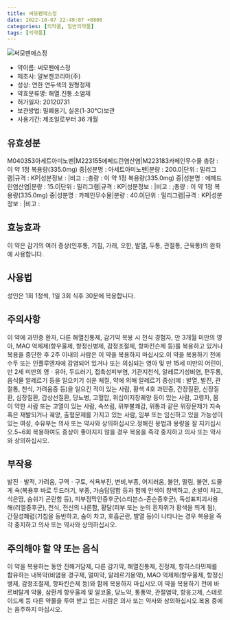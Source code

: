 ```yaml
---
title: 써모펜에스정
date: 2022-10-07 22:49:07 +0800
categories: [의약품, 일반의약품]
tags: [의약품]
---
```

![써모펜에스정](https://nedrug.mfds.go.kr/pbp/cmn/itemImageDownload/1NOwp2F6Eix)

- 약이름: 써모펜에스정
- 제조사: 알보젠코리아(주)
- 성상: 연한 연두색의 원형정제
- 약효분류명: 해열.진통.소염제
- 허가일자: 20120731
- 보관방법: 밀폐용기, 실온(1-30℃)보관
- 사용기간: 제조일로부터 36 개월
## 유효성분
M040353아세트아미노펜|M223155에페드린염산염|M223183카페인무수물
총량 : 이 약 1정 복용량(335.0mg) 중|성분명 : 아세트아미노펜|분량 : 200.0|단위 : 밀리그램|규격 : KP|성분정보 : |비고 : ;총량 : 이 약 1정 복용량(335.0mg) 중|성분명 : 에페드린염산염|분량 : 15.0|단위 : 밀리그램|규격 : KP|성분정보 : |비고 : ;총량 : 이 약 1정 복용량(335.0mg) 중|성분명 : 카페인무수물|분량 : 40.0|단위 : 밀리그램|규격 : KP|성분정보 : |비고 :
## 효능효과
이 약은 감기의 여러 증상(인후통, 기침, 가래, 오한, 발열, 두통, 관절통, 근육통)의 완화에 사용합니다.
## 사용법
성인은 1회 1정씩, 1일 3회 식후 30분에 복용합니다.
## 주의사항
이 약에 과민증 환자, 다른 해열진통제, 감기약 복용 시 천식 경험자, 만 3개월 미만의 영아, MAO 억제제(항우울제, 항정신병제, 감정조절제, 항파킨슨제 등)를 복용하고 있거나 복용을 중단한 후 2주 이내의 사람은 이 약을 복용하지 마십시오.이 약을 복용하기 전에 수두 또는 인플루엔자에 감염되어 있거나 또는 의심되는 영아 및 만 15세 미만의 어린이, 만 2세 미만의 영ㆍ유아, 두드러기, 접촉성피부염, 기관지천식, 알레르기성비염, 편두통, 음식물 알레르기 등을 일으키기 쉬운 체질, 약에 의해 알레르기 증상(예 : 발열, 발진, 관절통, 천식, 가려움증 등)을 일으킨 적이 있는 사람, 황색 4호 과민증, 간장질환, 신장질환, 심장질환, 갑상선질환, 당뇨병, 고혈압, 위십이지장궤양 등이 있는 사람, 고령자, 몸이 약한 사람 또는 고열이 있는 사람, 속쓰림, 위부불쾌감, 위통과 같은 위장문제가 지속 혹은 재발되거나 궤양, 출혈문제를 가지고 있는 사람, 임부 또는 임신하고 있을 가능성이 있는 여성, 수유부는 의사 또는 약사와 상의하십시오.정해진 용법과 용량을 잘 지키십시오.5~6회 복용하여도 증상이 좋아지지 않을 경우 복용을 즉각 중지하고 의사 또는 약사와 상의하십시오.
## 부작용
발진ㆍ발적, 가려움, 구역ㆍ구토, 식욕부진, 변비,부종, 어지러움, 불안, 떨림, 불면, 드물게 쇽(복용후 바로 두드러기, 부종, 가슴답답함 등과 함께 안색이 창백하고, 손발이 차고, 식은땀, 숨쉬기 곤란함 등), 피부점막안증후군(스티븐스-존슨증후군), 독성표피괴사용해(리엘증후군), 천식, 전신의 나른함, 황달(피부 또는 눈의 흰자위가 황색을 띄게 됨), 간질성폐렴(기침을 동반하고, 숨이 차고, 호흡곤란, 발열 등)이 나타나는 경우 복용을 즉각 중지하고 의사 또는 약사와 상의하십시오.
## 주의해야 할 약 또는 음식
이 약을 복용하는 동안 진해거담제, 다른 감기약, 해열진통제, 진정제, 항히스타민제를 함유하는 내복약(비염용 경구제, 멀미약, 알레르기용약), MAO 억제제(항우울제, 항정신병제, 감정조절제, 항파킨슨제 등)와 함께 복용하지 마십시오.이 약을 복용하기 전에 바르비탈계 약물, 삼환계 항우울제 및 알코올, 당뇨약, 통풍약, 관절염약, 항응고제, 스테로이드제 등 다른 약물을 투여 받고 있는 사람은 의사 또는 약사와 상의하십시오.복용 중에는 음주하지 마십시오.
